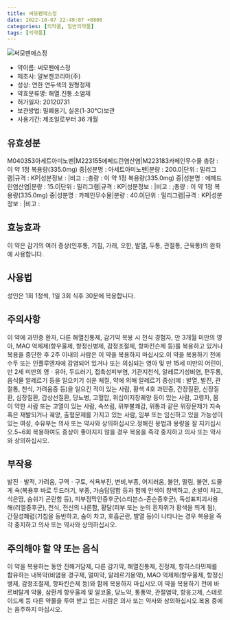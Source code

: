 ```yaml
---
title: 써모펜에스정
date: 2022-10-07 22:49:07 +0800
categories: [의약품, 일반의약품]
tags: [의약품]
---
```

![써모펜에스정](https://nedrug.mfds.go.kr/pbp/cmn/itemImageDownload/1NOwp2F6Eix)

- 약이름: 써모펜에스정
- 제조사: 알보젠코리아(주)
- 성상: 연한 연두색의 원형정제
- 약효분류명: 해열.진통.소염제
- 허가일자: 20120731
- 보관방법: 밀폐용기, 실온(1-30℃)보관
- 사용기간: 제조일로부터 36 개월
## 유효성분
M040353아세트아미노펜|M223155에페드린염산염|M223183카페인무수물
총량 : 이 약 1정 복용량(335.0mg) 중|성분명 : 아세트아미노펜|분량 : 200.0|단위 : 밀리그램|규격 : KP|성분정보 : |비고 : ;총량 : 이 약 1정 복용량(335.0mg) 중|성분명 : 에페드린염산염|분량 : 15.0|단위 : 밀리그램|규격 : KP|성분정보 : |비고 : ;총량 : 이 약 1정 복용량(335.0mg) 중|성분명 : 카페인무수물|분량 : 40.0|단위 : 밀리그램|규격 : KP|성분정보 : |비고 :
## 효능효과
이 약은 감기의 여러 증상(인후통, 기침, 가래, 오한, 발열, 두통, 관절통, 근육통)의 완화에 사용합니다.
## 사용법
성인은 1회 1정씩, 1일 3회 식후 30분에 복용합니다.
## 주의사항
이 약에 과민증 환자, 다른 해열진통제, 감기약 복용 시 천식 경험자, 만 3개월 미만의 영아, MAO 억제제(항우울제, 항정신병제, 감정조절제, 항파킨슨제 등)를 복용하고 있거나 복용을 중단한 후 2주 이내의 사람은 이 약을 복용하지 마십시오.이 약을 복용하기 전에 수두 또는 인플루엔자에 감염되어 있거나 또는 의심되는 영아 및 만 15세 미만의 어린이, 만 2세 미만의 영ㆍ유아, 두드러기, 접촉성피부염, 기관지천식, 알레르기성비염, 편두통, 음식물 알레르기 등을 일으키기 쉬운 체질, 약에 의해 알레르기 증상(예 : 발열, 발진, 관절통, 천식, 가려움증 등)을 일으킨 적이 있는 사람, 황색 4호 과민증, 간장질환, 신장질환, 심장질환, 갑상선질환, 당뇨병, 고혈압, 위십이지장궤양 등이 있는 사람, 고령자, 몸이 약한 사람 또는 고열이 있는 사람, 속쓰림, 위부불쾌감, 위통과 같은 위장문제가 지속 혹은 재발되거나 궤양, 출혈문제를 가지고 있는 사람, 임부 또는 임신하고 있을 가능성이 있는 여성, 수유부는 의사 또는 약사와 상의하십시오.정해진 용법과 용량을 잘 지키십시오.5~6회 복용하여도 증상이 좋아지지 않을 경우 복용을 즉각 중지하고 의사 또는 약사와 상의하십시오.
## 부작용
발진ㆍ발적, 가려움, 구역ㆍ구토, 식욕부진, 변비,부종, 어지러움, 불안, 떨림, 불면, 드물게 쇽(복용후 바로 두드러기, 부종, 가슴답답함 등과 함께 안색이 창백하고, 손발이 차고, 식은땀, 숨쉬기 곤란함 등), 피부점막안증후군(스티븐스-존슨증후군), 독성표피괴사용해(리엘증후군), 천식, 전신의 나른함, 황달(피부 또는 눈의 흰자위가 황색을 띄게 됨), 간질성폐렴(기침을 동반하고, 숨이 차고, 호흡곤란, 발열 등)이 나타나는 경우 복용을 즉각 중지하고 의사 또는 약사와 상의하십시오.
## 주의해야 할 약 또는 음식
이 약을 복용하는 동안 진해거담제, 다른 감기약, 해열진통제, 진정제, 항히스타민제를 함유하는 내복약(비염용 경구제, 멀미약, 알레르기용약), MAO 억제제(항우울제, 항정신병제, 감정조절제, 항파킨슨제 등)와 함께 복용하지 마십시오.이 약을 복용하기 전에 바르비탈계 약물, 삼환계 항우울제 및 알코올, 당뇨약, 통풍약, 관절염약, 항응고제, 스테로이드제 등 다른 약물을 투여 받고 있는 사람은 의사 또는 약사와 상의하십시오.복용 중에는 음주하지 마십시오.
